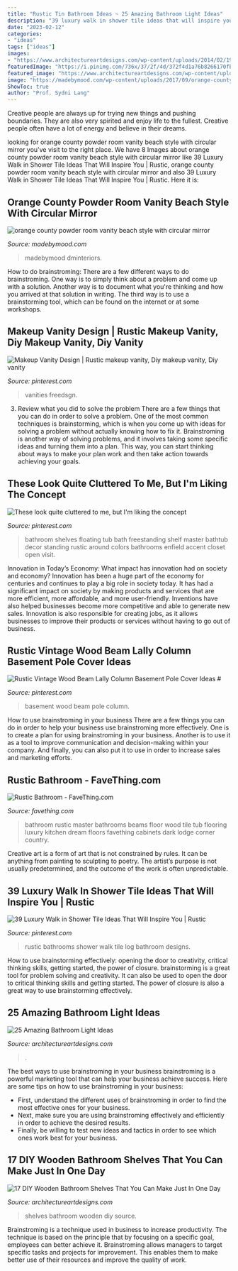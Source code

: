 ```yaml
---
title: "Rustic Tin Bathroom Ideas ~ 25 Amazing Bathroom Light Ideas"
description: "39 luxury walk in shower tile ideas that will inspire you"
date: "2023-02-12"
categories:
- "ideas"
tags: ["ideas"]
images:
- "https://www.architectureartdesigns.com/wp-content/uploads/2014/02/197.jpg"
featuredImage: "https://i.pinimg.com/736x/37/2f/4d/372f4d1a76b8266170fb12365bdff08b.jpg"
featured_image: "https://www.architectureartdesigns.com/wp-content/uploads/2016/09/8-15.jpg"
image: "https://madebymood.com/wp-content/uploads/2017/09/orange-county-powder-room-vanity-with-top-bathroom-vanities-tops-beach-style-and-transitional-600x900.jpg"
ShowToc: true
author: "Prof. Sydni Lang"
---
```



Creative people are always up for trying new things and pushing boundaries. They are also very spirited and enjoy life to the fullest. Creative people often have a lot of energy and believe in their dreams.

	

		
looking for orange county powder room vanity beach style with circular mirror you've visit to the right place. We have 8 Images about orange county powder room vanity beach style with circular mirror like 39 Luxury Walk in Shower Tile Ideas That Will Inspire You | Rustic, orange county powder room vanity beach style with circular mirror and also 39 Luxury Walk in Shower Tile Ideas That Will Inspire You | Rustic. Here it is:
		
    
## Orange County Powder Room Vanity Beach Style With Circular Mirror

<img loading=lazy src="https://madebymood.com/wp-content/uploads/2017/09/orange-county-powder-room-vanity-with-top-bathroom-vanities-tops-beach-style-and-transitional-600x900.jpg" onerror="this.onerror=null;this.src='https://tse2.mm.bing.net/th?id=OIP.8W5xdStb0jABlxEusejkagHaLH&amp;pid=15.1';" alt="orange county powder room vanity beach style with circular mirror">

_Source: madebymood.com_

>madebymood dminteriors. 

	

How to do brainstroming:
There are a few different ways to do brainstroming. One way is to simply think about a problem and come up with a solution. Another way is to document what you're thinking and how you arrived at that solution in writing. The third way is to use a brainstorming tool, which can be found on the internet or at some workshops.

    
## Makeup Vanity Design | Rustic Makeup Vanity, Diy Makeup Vanity, Diy Vanity

<img loading=lazy src="https://i.pinimg.com/736x/a1/17/5a/a1175ab7eb356c8c6176e5c92d797ad0.jpg" onerror="this.onerror=null;this.src='https://tse2.mm.bing.net/th?id=OIP.eJ0VRP2jTRxFG9bAKlZFAQHaJ3&amp;pid=15.1';" alt="Makeup Vanity Design | Rustic makeup vanity, Diy makeup vanity, Diy vanity">

_Source: pinterest.com_

>vanities freedsgn. 

	

3. Review what you did to solve the problem
There are a few things that you can do in order to solve a problem. One of the most common techniques is brainstorming, which is when you come up with ideas for solving a problem without actually knowing how to fix it. Brainstroming is another way of solving problems, and it involves taking some specific ideas and turning them into a plan. This way, you can start thinking about ways to make your plan work and then take action towards achieving your goals.

    
## These Look Quite Cluttered To Me, But I&#039;m Liking The Concept

<img loading=lazy src="https://i.pinimg.com/736x/37/2f/4d/372f4d1a76b8266170fb12365bdff08b.jpg" onerror="this.onerror=null;this.src='https://tse2.mm.bing.net/th?id=OIP.KxyWd6QkYBHE6l5UqIk1pwHaLJ&amp;pid=15.1';" alt="These look quite cluttered to me, but I&#039;m liking the concept">

_Source: pinterest.com_

>bathroom shelves floating tub bath freestanding shelf master bathtub decor standing rustic around colors bathrooms enfield accent closet open visit. 

	

Innovation in Today’s Economy: What impact has innovation had on society and economy?
Innovation has been a huge part of the economy for centuries and continues to play a big role in society today. It has had a significant impact on society by making products and services that are more efficient, more affordable, and more user-friendly. Inventions have also helped businesses become more competitive and able to generate new sales. Innovation is also responsible for creating jobs, as it allows businesses to improve their products or services without having to go out of business.

    
## Rustic Vintage Wood Beam Lally Column Basement Pole Cover Ideas #

<img loading=lazy src="https://i.pinimg.com/736x/7b/d5/ab/7bd5ab23b9583750ed4d6fed0dcd9502.jpg" onerror="this.onerror=null;this.src='https://tse1.mm.bing.net/th?id=OIP.lB7pPDwHefau5iZOSkKbOQAAAA&amp;pid=15.1';" alt="Rustic Vintage Wood Beam Lally Column Basement Pole Cover Ideas #">

_Source: pinterest.com_

>basement wood beam pole column. 

	

How to use brainstroming in your business
There are a few things you can do in order to help your business use brainstroming more effectively. One is to create a plan for using brainstroming in your business. Another is to use it as a tool to improve communication and decision-making within your company. And finally, you can also put it to use in order to increase sales and marketing efforts.

    
## Rustic Bathroom - FaveThing.com

<img loading=lazy src="http://www.favething.com/uploads/images/main-fave-images/rustic_bathroom_1-1.jpg" onerror="this.onerror=null;this.src='https://tse4.mm.bing.net/th?id=OIP.8iLicGrtzj6GRTJhzK1hYQAAAA&amp;pid=15.1';" alt="Rustic Bathroom - FaveThing.com">

_Source: favething.com_

>bathroom rustic master bathrooms beams floor wood tile tub flooring luxury kitchen dream floors favething cabinets dark lodge corner country. 

	

Creative art is a form of art that is not constrained by rules. It can be anything from painting to sculpting to poetry. The artist’s purpose is not usually predetermined, and the outcome of the work is often unpredictable.

    
## 39 Luxury Walk In Shower Tile Ideas That Will Inspire You | Rustic

<img loading=lazy src="https://i.pinimg.com/736x/95/d7/f5/95d7f5406df20f3a029f39dfdbf1ece5--log-home-bathrooms-rustic-bathrooms.jpg" onerror="this.onerror=null;this.src='https://tse4.mm.bing.net/th?id=OIP.b95Woq38xob7hWyJQNgUuQHaLE&amp;pid=15.1';" alt="39 Luxury Walk in Shower Tile Ideas That Will Inspire You | Rustic">

_Source: pinterest.com_

>rustic bathrooms shower walk tile log bathroom designs. 

	

How to use brainstorming effectively: opening the door to creativity, critical thinking skills, getting started, the power of closure.
brainstorming is a great tool for problem solving and creativity. It can also be used to open the door to critical thinking skills and getting started. The power of closure is also a great way to use brainstorming effectively.

    
## 25 Amazing Bathroom Light Ideas

<img loading=lazy src="https://www.architectureartdesigns.com/wp-content/uploads/2014/02/197.jpg" onerror="this.onerror=null;this.src='https://tse4.mm.bing.net/th?id=OIP.sKlfjqWWVGCAFu5mbOZTFgAAAA&amp;pid=15.1';" alt="25 Amazing Bathroom Light Ideas">

_Source: architectureartdesigns.com_

>. 

	

The best ways to use brainstroming in your business
brainstroming is a powerful marketing tool that can help your business achieve success. Here are some tips on how to use brainstroming in your business: 
- First, understand the different uses of brainstroming in order to find the most effective ones for your business. 
- Next, make sure you are using brainstroming effectively and efficiently in order to achieve the desired results. 
- Finally, be willing to test new ideas and tactics in order to see which ones work best for your business.

    
## 17 DIY Wooden Bathroom Shelves That You Can Make Just In One Day

<img loading=lazy src="https://www.architectureartdesigns.com/wp-content/uploads/2016/09/8-15.jpg" onerror="this.onerror=null;this.src='https://tse1.mm.bing.net/th?id=OIP.pJaW7kCNKruAcAoc-XfNkQHaLH&amp;pid=15.1';" alt="17 DIY Wooden Bathroom Shelves That You Can Make Just In One Day">

_Source: architectureartdesigns.com_

>shelves bathroom wooden diy source. 

	

Brainstroming is a technique used in business to increase productivity. The technique is based on the principle that by focusing on a specific goal, employees can better achieve it. Brainstroming allows managers to target specific tasks and projects for improvement. This enables them to make better use of their resources and improve the quality of work.

